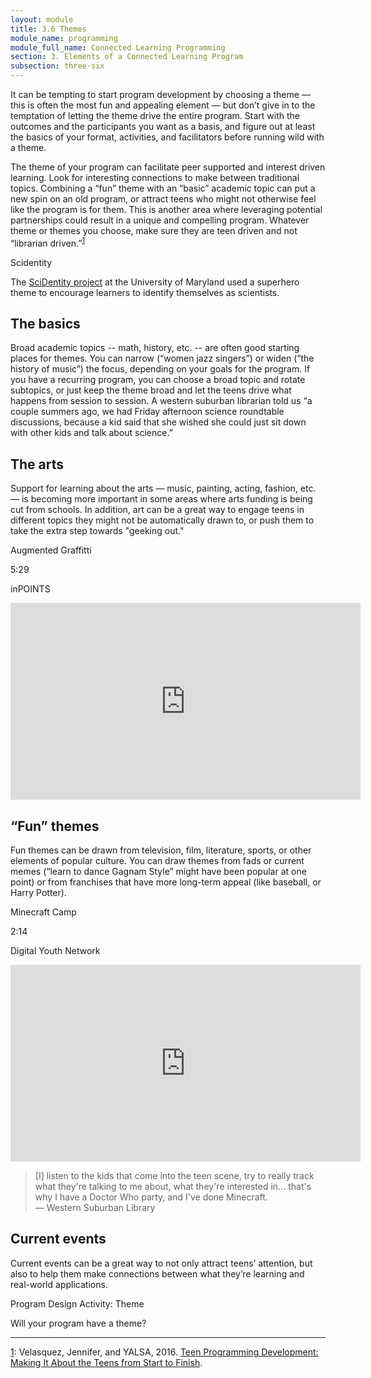 ```yaml
---
layout: module
title: 3.6 Themes
module_name: programming
module_full_name: Connected Learning Programming
section: 3. Elements of a Connected Learning Program
subsection: three-six
---
```


It can be tempting to start program development by choosing a theme — this is often the most fun and appealing element — but don’t give in to the temptation of letting the theme drive the entire program. Start with the outcomes and the participants you want as a basis, and figure out at least the basics of your format, activities, and facilitators before running wild with a theme. 

The theme of your program can facilitate peer supported and interest driven learning. Look for interesting connections to make between traditional topics. Combining a “fun” theme with an “basic” academic topic can put a new spin on an old program, or attract teens who might not otherwise feel like the program is for them. This is another area where leveraging potential partnerships could result in a unique and compelling program. Whatever theme or themes you choose, make sure they are teen driven and not “librarian driven.”<sup><a href="#fn1" name="1">1</a></sup>

<div class="case_study_box">
	<p class="box-title">Scidentity</p>
	<p>The <a href="http://ahnjune.com/wp-content/uploads/2014/04/ICLS2014-Sci-Dentity-camera-ready.pdf">SciDentity project</a> at the University of Maryland used a superhero theme to encourage learners to identify themselves as scientists.</p>
</div>


## The basics

Broad academic topics -- math, history, etc. -- are often good starting places for themes. You can narrow (“women jazz singers”) or widen (“the history of music”) the focus, depending on your goals for the program. If you have a recurring program, you can choose a broad topic and rotate subtopics, or just keep the theme broad and let the teens drive what happens from session to session. A western suburban librarian told us “a couple summers ago, we had Friday afternoon science roundtable discussions, because a kid said that she wished she could just sit down with other kids and talk about science.” 

## The arts

Support for learning about the arts — music, painting, acting, fashion, etc. — is becoming more important in some areas where arts funding is being cut from schools. In addition, art can be a great way to engage teens in different topics they might not be automatically drawn to, or push them to take the extra step towards "geeking out."

<div class="case_study_box">
	<p class="box-title">Augmented Graffitti</p>
	<p class="videotime">5:29</p><p class="source">inPOINTS</p>
	<div class="video">
		<iframe width="560" height="315" src="https://www.youtube.com/embed/jzyd8Ot3yFI" frameborder="0" allow="autoplay; encrypted-media" allowfullscreen></iframe>
	</div>
</div>


## “Fun” themes
Fun themes can be drawn from television, film, literature, sports, or other elements of popular culture. You can draw themes from fads or current memes (“learn to dance Gagnam Style” might have been popular at one point) or from franchises that have more long-term appeal (like baseball, or Harry Potter). 

<div class="case_study_box">
	<p class="box-title">Minecraft Camp</p>
	<p class="videotime">2:14</p><p class="source">Digital Youth Network</p>
	<div class="video">
		<iframe width="560" height="315" src="https://www.youtube.com/embed/xroUaY5ZaFo" frameborder="0" allow="autoplay; encrypted-media" allowfullscreen></iframe>
	</div>
</div>

> [I] listen to the kids that come into the teen scene, try to really track what they're talking to me about, what they're interested in… that's why I have a Doctor Who party, and I've done Minecraft.<br/>— Western Suburban Library

## Current events
Current events can be a great way to not only attract teens’ attention, but also to help them make connections between what they’re learning and real-world applications.

<div class="reflection">
	<p class="box-title">Program Design Activity: Theme</p>
	<p>Will your program have a theme?</p>
</div>

<hr/>

<a name="fn1" href="#1">1</a>: Velasquez, Jennifer, and YALSA, 2016. [Teen Programming Development: Making It About the Teens from Start to Finish](https://www.youtube.com/watch?v=A6pO_M_8hLM).
